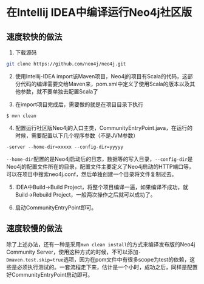 # 在Intellij IDEA中编译运行Neo4j社区版

## 速度较快的做法
1. 下载源码

```bash
git clone https://github.com/neo4j/neo4j.git 
```
2. 使用Intellij-IDEA import该Maven项目，Neo4j的项目有Scala的代码，这部分代码的编译需要交给Maven来，pom.xml中定义了使用Scala的版本以及其他参数，就不要单独去配置Scala了

3. 在import项目完成后，需要做的就是在项目目录下执行
```
$ mvn clean
```
4. 配置运行社区版Neo4j的入口主类，CommunityEntryPoint.java，在运行的时候，需要配置以下几个程序参数（不是JVM参数）
```
-server --home-dir=xxxxx --config-dir=yyyyy
```
`--home-dir`配置的是Neo4j启动后的日志，数据等的写入目录，`--config-dir`是Neo4j的配置文件所在的目录，配置文件主要定义了Neo4j启动的HTTP端口等，可以在项目中搜索neo4j.conf，然后单独创建一个目录将文件复制过去。

5. IDEA中Build->Build Project，将整个项目编译一遍，如果编译不成功，就Build->Rebuild Project，一般两次操作之后就可以成功了。

6. 启动CommunityEntryPoint即可。

## 速度较慢的做法
除了上述办法，还有一种是采用`mvn clean install`的方式来编译发布版的Neo4j Community Server，使用这种方式的时候，不可以添加`-Dmaven.test.skip=true`选项，因为在pom文件中有很多scope为test的依赖，这些是必须执行测试的。一套流程走下来，估计是一个小时，成功之后，同样是配置好CommunityEntryPoint启动即可。

